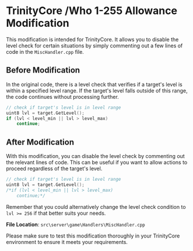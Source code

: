 # TrinityCore /Who 1-255 Allowance Modification

This modification is intended for TrinityCore. It allows you to disable the level check for certain situations by simply commenting out a few lines of code in the `MiscHandler.cpp` file.

## Before Modification

In the original code, there is a level check that verifies if a target's level is within a specified level range. If the target's level falls outside of this range, the code continues without processing further.

```cpp
// check if target's level is in level range
uint8 lvl = target.GetLevel();
if (lvl < level_min || lvl > level_max)
    continue;
```
## After Modification

With this modification, you can disable the level check by commenting out the relevant lines of code. This can be useful if you want to allow actions to proceed regardless of the target's level.

```cpp
// check if target's level is in level range
uint8 lvl = target.GetLevel();
/*if (lvl < level_min || lvl > level_max)
    continue;*/
```
Remember that you could alternatively change the level check condition to `lvl >= 256` if that better suits your needs.

**File Location**: `src\server\game\Handlers\MiscHandler.cpp`

Please make sure to test this modification thoroughly in your TrinityCore environment to ensure it meets your requirements.

